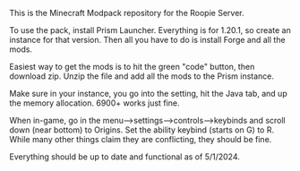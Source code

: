 This is the Minecraft Modpack repository for the Roopie Server.

To use the pack, install Prism Launcher. Everything is for 1.20.1, so create an instance for that version. Then all you have to do is install Forge and all the mods.

Easiest way to get the mods is to hit the green "code" button, then download zip. Unzip the file and add all the mods to the Prism instance.

Make sure in your instance, you go into the setting, hit the Java tab, and up the memory allocation. 6900+ works just fine.

When in-game, go in the menu-->settings-->controls-->keybinds and scroll down (near bottom) to Origins. Set the ability keybind (starts on G) to R. While many other things claim they are conflicting, they should be fine.

Everything should be up to date and functional as of 5/1/2024.
